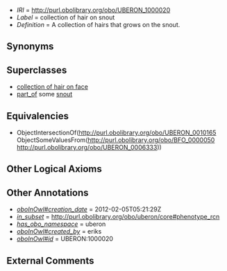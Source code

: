  * *IRI* = http://purl.obolibrary.org/obo/UBERON_1000020
 * *Label* = collection of hair on snout
 * *Definition* = A collection of hairs that grows on the snout.

## Synonyms


## Superclasses

 * [collection of hair on face](../../UBERON/65/UBERON_0010165.md)
 * [part_of](../../BFO/50/BFO_0000050.md) some [snout](../../UBERON/33/UBERON_0006333.md)

## Equivalencies

 * ObjectIntersectionOf(<http://purl.obolibrary.org/obo/UBERON_0010165> ObjectSomeValuesFrom(<http://purl.obolibrary.org/obo/BFO_0000050> <http://purl.obolibrary.org/obo/UBERON_0006333>))

## Other Logical Axioms


## Other Annotations

 * *[oboInOwl#creation_date](../../oboInOwl#creation/te/oboInOwl#creation_date.md)* = 2012-02-05T05:21:29Z
 * *[in_subset](../../et/oboInOwl#inSubset.md)* = http://purl.obolibrary.org/obo/uberon/core#phenotype_rcn
 * *[has_obo_namespace](../../ce/oboInOwl#hasOBONamespace.md)* = uberon
 * *[oboInOwl#created_by](../../oboInOwl#created/by/oboInOwl#created_by.md)* = eriks
 * *[oboInOwl#id](../../id/oboInOwl#id.md)* = UBERON:1000020

## External Comments


